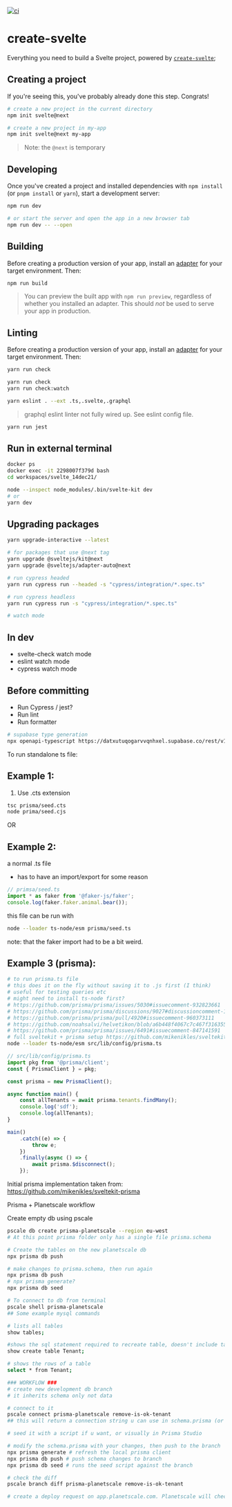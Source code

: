 [![ci](https://github.com/ambiguous48/svelte_14dec21/actions/workflows/ci.yml/badge.svg)](https://github.com/ambiguous48/svelte_14dec21/actions/workflows/ci.yml)

# create-svelte

Everything you need to build a Svelte project, powered by [`create-svelte`](https://github.com/sveltejs/kit/tree/master/packages/create-svelte);

## Creating a project

If you're seeing this, you've probably already done this step. Congrats!

```bash
# create a new project in the current directory
npm init svelte@next

# create a new project in my-app
npm init svelte@next my-app
```

> Note: the `@next` is temporary

## Developing

Once you've created a project and installed dependencies with `npm install` (or `pnpm install` or `yarn`), start a development server:

```bash
npm run dev

# or start the server and open the app in a new browser tab
npm run dev -- --open
```

## Building

Before creating a production version of your app, install an [adapter](https://kit.svelte.dev/docs#adapters) for your target environment. Then:

```bash
npm run build
```

> You can preview the built app with `npm run preview`, regardless of whether you installed an adapter. This should _not_ be used to serve your app in production.

## Linting

Before creating a production version of your app, install an [adapter](https://kit.svelte.dev/docs#adapters) for your target environment. Then:

```bash
yarn run check
```

```bash
yarn run check
yarn run check:watch

yarn eslint . --ext .ts,.svelte,.graphql
```

> graphql eslint linter not fully wired up. See eslint config file.

```bash
yarn run jest
```

## Run in external terminal

```bash
docker ps
docker exec -it 2298007f379d bash
cd workspaces/svelte_14dec21/

node --inspect node_modules/.bin/svelte-kit dev
# or
yarn dev
```

## Upgrading packages

```bash
yarn upgrade-interactive --latest

# for packages that use @next tag
yarn upgrade @sveltejs/kit@next
yarn upgrade @sveltejs/adapter-auto@next
```

```bash
# run cypress headed
yarn run cypress run --headed -s "cypress/integration/*.spec.ts"

# run cypress headless
yarn run cypress run -s "cypress/integration/*.spec.ts"

# watch mode

```

## In dev

- svelte-check watch mode
- eslint watch mode
- cypress watch mode

## Before committing

- Run Cypress / jest?
- Run lint
- Run formatter

```zsh
# supabase type generation
npx openapi-typescript https://datxutuqogarvvqnhxel.supabase.co/rest/v1/?apikey=eyJhbGciOiJIUzI1NiIsInR5cCI6IkpXVCJ9.eyJyb2xlIjoiYW5vbiIsImlhdCI6MTY0MzY3NTg0OSwiZXhwIjoxOTU5MjUxODQ5fQ.2Q3C3dQwhonuTMB_k2P5-E2pT60PBBd9mauiE7ibcLE --output src/lib/types/supabase.ts
```

To run standalone ts file:

## Example 1:

1. Use .cts extension

```zsh
tsc prisma/seed.cts
node prima/seed.cjs
```

OR

## Example 2:

a normal .ts file

- has to have an import/export for some reason

```ts
// primsa/seed.ts
import * as faker from '@faker-js/faker';
console.log(faker.faker.animal.bear());
```

this file can be run with

```zsh
node --loader ts-node/esm prisma/seed.ts
```

note: that the faker import had to be a bit weird.

## Example 3 (prisma):

```zsh
# to run prisma.ts file
# this does it on the fly without saving it to .js first (I think)
# useful for testing queries etc
# might need to install ts-node first?
# https://github.com/prisma/prisma/issues/5030#issuecomment-932823661
# https://github.com/prisma/prisma/discussions/9027#discussioncomment-1585810
# https://github.com/prisma/prisma/pull/4920#issuecomment-960373111
# https://github.com/noahsalvi/helvetikon/blob/a6b448f4067c7c467f31635518923a7b828e9529/src/lib/prisma.ts
# https://github.com/prisma/prisma/issues/6491#issuecomment-847141591
# full sveltekit + prisma setup https://github.com/mikenikles/sveltekit-prisma
node --loader ts-node/esm src/lib/config/prisma.ts
```

```ts
// src/lib/config/prisma.ts
import pkg from '@prisma/client';
const { PrismaClient } = pkg;

const prisma = new PrismaClient();

async function main() {
	const allTenants = await prisma.tenants.findMany();
	console.log('sdf');
	console.log(allTenants);
}

main()
	.catch((e) => {
		throw e;
	})
	.finally(async () => {
		await prisma.$disconnect();
	});
```

Initial prisma implementation taken from:
https://github.com/mikenikles/sveltekit-prisma

Prisma + Planetscale workflow

Create empty db using pscale

```bash
pscale db create prisma-planetscale --region eu-west
# At this point prisma folder only has a single file prisma.schema

# Create the tables on the new planetscale db
npx prisma db push

# make changes to prisma.schema, then run again
npx prisma db push
# npx prisma generate?
npx prisma db seed

# To connect to db from terminal
pscale shell prisma-planetscale
## Some example mysql commands

# lists all tables
show tables;

#shows the sql statement required to recreate table, doesn't include table data
show create table Tenant;

# shows the rows of a table
select * from Tenant;

### WORKFLOW ###
# create new development db branch
# it inherits schema only not data

# connect to it
pscale connect prisma-planetscale remove-is-ok-tenant
## this will return a connection string u can use in schema.prisma (or .env)

# seed it with a script if u want, or visually in Prisma Studio

# modify the schema.prisma with your changes, then push to the branch
npx prisma generate # refresh the local prisma client
npx prisma db push # push schema changes to branch
npx prisma db seed # runs the seed script against the branch

# check the diff
pscale branch diff prisma-planetscale remove-is-ok-tenant

# create a deploy request on app.planetscale.com. Planetscale will check if changes are deployable. It will also visually show the diff. If all is well, confirm the deployment to go ahead. Delete the branch. At this point, the main branch has it's original data intact AND it now has the schema changes applied.
```
